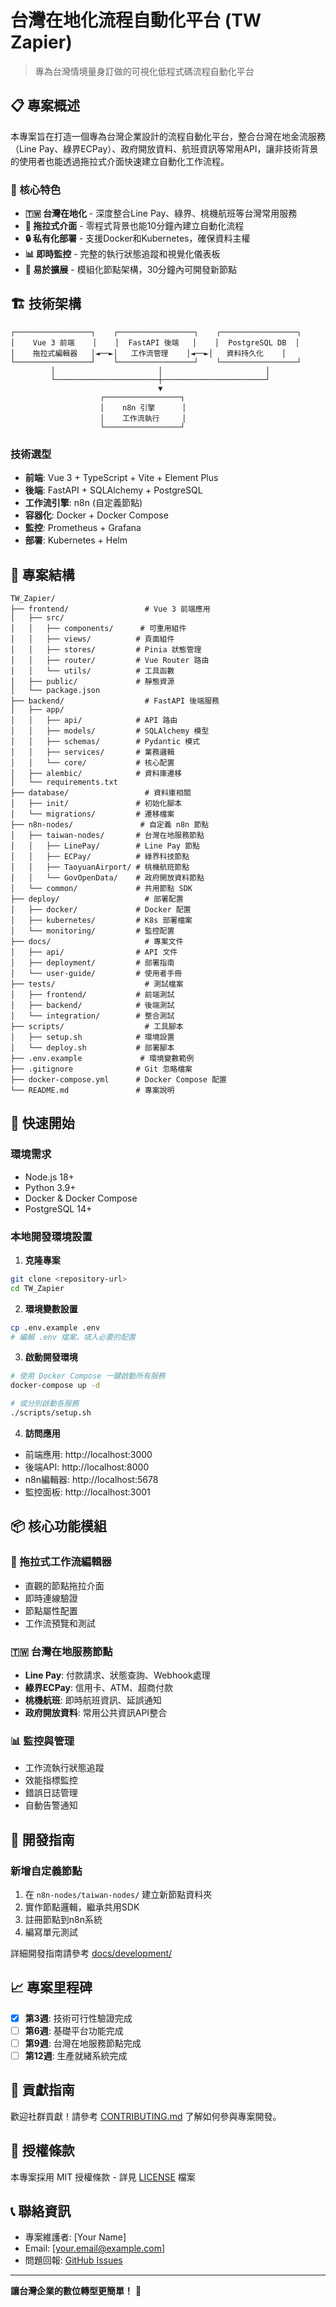 # 台灣在地化流程自動化平台 (TW Zapier)

> 專為台灣情境量身訂做的可視化低程式碼流程自動化平台

## 📋 專案概述

本專案旨在打造一個專為台灣企業設計的流程自動化平台，整合台灣在地金流服務（Line Pay、綠界ECPay）、政府開放資料、航班資訊等常用API，讓非技術背景的使用者也能透過拖拉式介面快速建立自動化工作流程。

### 🎯 核心特色

- **🇹🇼 台灣在地化** - 深度整合Line Pay、綠界、桃機航班等台灣常用服務
- **🎨 拖拉式介面** - 零程式背景也能10分鐘內建立自動化流程
- **🔒 私有化部署** - 支援Docker和Kubernetes，確保資料主權
- **📊 即時監控** - 完整的執行狀態追蹤和視覺化儀表板
- **🔧 易於擴展** - 模組化節點架構，30分鐘內可開發新節點

## 🏗️ 技術架構

```
┌─────────────────┐    ┌─────────────────┐    ┌─────────────────┐
│    Vue 3 前端    │    │  FastAPI 後端   │    │  PostgreSQL DB  │
│    拖拉式編輯器   │◄──►│   工作流管理    │◄──►│   資料持久化    │
└─────────────────┘    └─────────────────┘    └─────────────────┘
         │                       │                       │
         └───────────────────────┼───────────────────────┘
                                 ▼
                    ┌─────────────────┐
                    │    n8n 引擎      │
                    │    工作流執行     │
                    └─────────────────┘
```

### 技術選型

- **前端**: Vue 3 + TypeScript + Vite + Element Plus
- **後端**: FastAPI + SQLAlchemy + PostgreSQL
- **工作流引擎**: n8n (自定義節點)
- **容器化**: Docker + Docker Compose
- **監控**: Prometheus + Grafana
- **部署**: Kubernetes + Helm

## 📁 專案結構

```
TW_Zapier/
├── frontend/                 # Vue 3 前端應用
│   ├── src/
│   │   ├── components/      # 可重用組件
│   │   ├── views/          # 頁面組件
│   │   ├── stores/         # Pinia 狀態管理
│   │   ├── router/         # Vue Router 路由
│   │   └── utils/          # 工具函數
│   ├── public/             # 靜態資源
│   └── package.json
├── backend/                  # FastAPI 後端服務
│   ├── app/
│   │   ├── api/            # API 路由
│   │   ├── models/         # SQLAlchemy 模型
│   │   ├── schemas/        # Pydantic 模式
│   │   ├── services/       # 業務邏輯
│   │   └── core/           # 核心配置
│   ├── alembic/            # 資料庫遷移
│   └── requirements.txt
├── database/                 # 資料庫相關
│   ├── init/               # 初始化腳本
│   └── migrations/         # 遷移檔案
├── n8n-nodes/               # 自定義 n8n 節點
│   ├── taiwan-nodes/       # 台灣在地服務節點
│   │   ├── LinePay/        # Line Pay 節點
│   │   ├── ECPay/          # 綠界科技節點
│   │   ├── TaoyuanAirport/ # 桃機航班節點
│   │   └── GovOpenData/    # 政府開放資料節點
│   └── common/             # 共用節點 SDK
├── deploy/                   # 部署配置
│   ├── docker/             # Docker 配置
│   ├── kubernetes/         # K8s 部署檔案
│   └── monitoring/         # 監控配置
├── docs/                     # 專案文件
│   ├── api/                # API 文件
│   ├── deployment/         # 部署指南
│   └── user-guide/         # 使用者手冊
├── tests/                    # 測試檔案
│   ├── frontend/           # 前端測試
│   ├── backend/            # 後端測試
│   └── integration/        # 整合測試
├── scripts/                  # 工具腳本
│   ├── setup.sh            # 環境設置
│   └── deploy.sh           # 部署腳本
├── .env.example             # 環境變數範例
├── .gitignore              # Git 忽略檔案
├── docker-compose.yml      # Docker Compose 配置
└── README.md               # 專案說明
```

## 🚀 快速開始

### 環境需求

- Node.js 18+
- Python 3.9+
- Docker & Docker Compose
- PostgreSQL 14+

### 本地開發環境設置

1. **克隆專案**
```bash
git clone <repository-url>
cd TW_Zapier
```

2. **環境變數設置**
```bash
cp .env.example .env
# 編輯 .env 檔案，填入必要的配置
```

3. **啟動開發環境**
```bash
# 使用 Docker Compose 一鍵啟動所有服務
docker-compose up -d

# 或分別啟動各服務
./scripts/setup.sh
```

4. **訪問應用**
- 前端應用: http://localhost:3000
- 後端API: http://localhost:8000
- n8n編輯器: http://localhost:5678
- 監控面板: http://localhost:3001

## 📦 核心功能模組

### 🎨 拖拉式工作流編輯器
- 直觀的節點拖拉介面
- 即時連線驗證
- 節點屬性配置
- 工作流預覽和測試

### 🇹🇼 台灣在地服務節點
- **Line Pay**: 付款請求、狀態查詢、Webhook處理
- **綠界ECPay**: 信用卡、ATM、超商付款
- **桃機航班**: 即時航班資訊、延誤通知
- **政府開放資料**: 常用公共資訊API整合

### 📊 監控與管理
- 工作流執行狀態追蹤
- 效能指標監控
- 錯誤日誌管理
- 自動告警通知

## 🔧 開發指南

### 新增自定義節點

1. 在 `n8n-nodes/taiwan-nodes/` 建立新節點資料夾
2. 實作節點邏輯，繼承共用SDK
3. 註冊節點到n8n系統
4. 編寫單元測試

詳細開發指南請參考 [docs/development/](docs/development/)

## 📈 專案里程碑

- [x] **第3週**: 技術可行性驗證完成
- [ ] **第6週**: 基礎平台功能完成
- [ ] **第9週**: 台灣在地服務節點完成
- [ ] **第12週**: 生產就緒系統完成

## 🤝 貢獻指南

歡迎社群貢獻！請參考 [CONTRIBUTING.md](CONTRIBUTING.md) 了解如何參與專案開發。

## 📄 授權條款

本專案採用 MIT 授權條款 - 詳見 [LICENSE](LICENSE) 檔案

## 📞 聯絡資訊

- 專案維護者: [Your Name]
- Email: [your.email@example.com]
- 問題回報: [GitHub Issues](https://github.com/your-repo/issues)

---

**讓台灣企業的數位轉型更簡單！** 🚀
